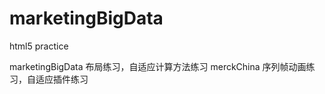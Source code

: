 # marketingBigData
html5 practice


marketingBigData        布局练习，自适应计算方法练习
merckChina              序列帧动画练习，自适应插件练习
